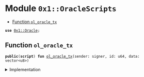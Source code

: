 
<a name="0x1_OracleScripts"></a>

# Module `0x1::OracleScripts`



-  [Function `ol_oracle_tx`](#0x1_OracleScripts_ol_oracle_tx)


<pre><code><b>use</b> <a href="Oracle.md#0x1_Oracle">0x1::Oracle</a>;
</code></pre>



<a name="0x1_OracleScripts_ol_oracle_tx"></a>

## Function `ol_oracle_tx`



<pre><code><b>public</b>(<b>script</b>) <b>fun</b> <a href="ol_oracle.md#0x1_OracleScripts_ol_oracle_tx">ol_oracle_tx</a>(sender: signer, id: u64, data: vector&lt;u8&gt;)
</code></pre>



<details>
<summary>Implementation</summary>


<pre><code><b>public</b>(<b>script</b>) <b>fun</b> <a href="ol_oracle.md#0x1_OracleScripts_ol_oracle_tx">ol_oracle_tx</a>(sender: signer, id: u64, data: vector&lt;u8&gt;) {
    <a href="Oracle.md#0x1_Oracle_handler">Oracle::handler</a>(&sender, id, data);
}
</code></pre>



</details>


[//]: # ("File containing references which can be used from documentation")
[ACCESS_CONTROL]: https://github.com/diem/dip/blob/main/dips/dip-2.md
[ROLE]: https://github.com/diem/dip/blob/main/dips/dip-2.md#roles
[PERMISSION]: https://github.com/diem/dip/blob/main/dips/dip-2.md#permissions
